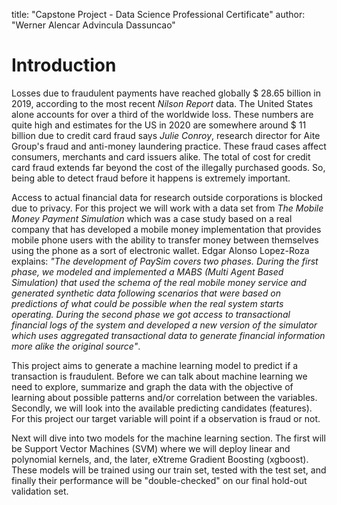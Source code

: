 title: "Capstone Project - Data Science Professional Certificate"
author: "Werner Alencar Advincula Dassuncao"


# Introduction

Losses due to fraudulent payments have reached globally \$ 28.65 billion in 2019, according to the most recent *Nilson Report* data. The United States alone accounts for over a third of the worldwide loss. These numbers are quite high and estimates for the US in 2020 are somewhere around \$ 11 billion due to credit card fraud says *Julie Conroy*, research director for Aite Group's fraud and anti-money laundering practice. These fraud cases affect consumers, merchants and card issuers alike. The total of cost for credit card fraud extends far beyond the cost of the illegally purchased goods. So, being able to detect fraud before it happens is extremely important.

Access to actual financial data for research outside corporations is blocked due to privacy. For this project we will work with a data set from *The Mobile Money Payment Simulation* which was a case study based on a real company that has developed a mobile money implementation that provides mobile phone users with the ability to transfer money between themselves using the phone as a sort of electronic wallet.  Edgar Alonso Lopez-Roza explains:  *"The development of PaySim covers two phases. During the first phase, we modeled and implemented a MABS (Multi Agent Based Simulation) that used the schema of the real mobile money service and generated synthetic data following scenarios that were based on predictions of what could be possible when the real system starts operating. During the second phase we got access to transactional financial logs of the system and developed a new version of the simulator which uses aggregated transactional data to generate financial information more alike the original source"*. 

This project aims to generate a machine learning model to predict if a transaction is fraudulent. Before we can talk about machine learning we need to explore, summarize and graph the data with the objective of learning about possible patterns and/or correlation between the variables. Secondly, we will look into the available predicting candidates (features).  For this project our target variable will point if a observation is fraud or not.

Next will dive into two models for the machine learning section. The first will be Support Vector Machines (SVM) where we will deploy linear and polynomial kernels, and, the later, eXtreme Gradient Boosting (xgboost). These models will be trained using our train set, tested with the test set, and finally their performance will be "double-checked" on our final hold-out validation set.